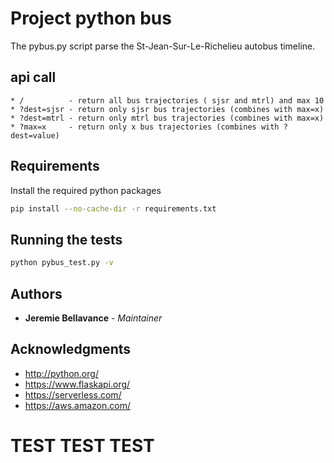 # Project python bus

The pybus.py script parse the St-Jean-Sur-Le-Richelieu autobus timeline.

## api call

    * /          - return all bus trajectories ( sjsr and mtrl) and max 10
    * ?dest=sjsr - return only sjsr bus trajectories (combines with max=x)
    * ?dest=mtrl - return only mtrl bus trajectories (combines with max=x)
    * ?max=x     - return only x bus trajectories (combines with ?dest=value)

## Requirements

Install the required python packages

```bash
pip install --no-cache-dir -r requirements.txt
```

## Running the tests

```bash
python pybus_test.py -v
```

## Authors

* **Jeremie Bellavance** - *Maintainer*


## Acknowledgments

* http://python.org/
* https://www.flaskapi.org/
* https://serverless.com/
* https://aws.amazon.com/
# TEST TEST TEST
